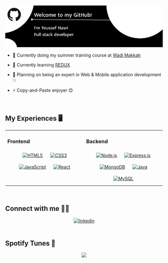 ![Header](./Github_Header.png)

- 🔭 Currently doing my summer training course at [Wadi Makkah](https://wadimakkah.sa/%d8%b4%d8%b1%d9%83%d8%a9-%d9%88%d8%a7%d8%af%d9%8a-%d9%85%d9%83%d8%a9-%d8%a7%d9%84%d9%85%d8%b9%d8%b1%d9%81%d8%a9/)
  

- 🌱 Currently learning [REDUX](https://github.com/JNasri/REDUX) 
  

- 🎯 Planning on being an expert in Web & Mobile application development 💥
  

- ⚡ Copy-and-Paste enjoyer 😊

<br/>


## My Experiences 🖥️ 
<table align="center"><tr><td valign="top" width="33%">



### Frontend  
<div align="center">  
<a href="https://en.wikipedia.org/wiki/HTML5" target="_blank"><img style="margin: 10px" src="https://profilinator.rishav.dev/skills-assets/html5-original-wordmark.svg" alt="HTML5" height="75" /></a>  
<a href="https://www.w3schools.com/css/" target="_blank"><img style="margin: 10px" src="https://profilinator.rishav.dev/skills-assets/css3-original-wordmark.svg" alt="CSS3" height="75" /></a>  
<a href="https://www.javascript.com/" target="_blank"><img style="margin: 10px" src="https://profilinator.rishav.dev/skills-assets/javascript-original.svg" alt="JavaScript" height="75" /></a>  
<a href="https://reactjs.org/" target="_blank"><img style="margin: 10px" src="https://profilinator.rishav.dev/skills-assets/react-original-wordmark.svg" alt="React" height="75" /></a>  
</div>

</td><td valign="top" width="33%">



### Backend  
<div align="center">  
<a href="https://nodejs.org/" target="_blank"><img style="margin: 10px" src="https://profilinator.rishav.dev/skills-assets/nodejs-original-wordmark.svg" alt="Node.js" height="75" /></a>  
<a href="https://expressjs.com/" target="_blank"><img style="margin: 10px" src="https://profilinator.rishav.dev/skills-assets/express-original-wordmark.svg" alt="Express.js" height="75" /></a>  
<a href="https://www.mongodb.com/" target="_blank"><img style="margin: 10px" src="https://profilinator.rishav.dev/skills-assets/mongodb-original-wordmark.svg" alt="MongoDB" height="75" /></a>  
<a href="https://www.java.com/" target="_blank"><img style="margin: 10px" src="https://profilinator.rishav.dev/skills-assets/java-original-wordmark.svg" alt="Java" height="75" /></a>  
<a href="https://www.mysql.com/" target="_blank"><img style="margin: 10px" src="https://profilinator.rishav.dev/skills-assets/mysql-original-wordmark.svg" alt="MySQL" height="75" /></a>  
</div>

</td></tr></table>  

<br/>  


## Connect with me 🤝🏻
<div align="center">
  <a href="https://linkedin.com/in/youssef-nasri-331198271/" target="_blank">
<img src=https://img.shields.io/badge/linkedin-%231E77B5.svg?&style=for-the-badge&logo=linkedin&logoColor=white alt=linkedin style="margin-bottom: 5px;" />
</a> 
</div>
 
  

<br/>  



## Spotify Tunes 🎵  
<div align="center"><img src="https://spotify-github-profile.vercel.app/api/view?uid=8vomc7elv86330gp1x72fehc4&cover_image=true&theme=default&show_offline=false&background_color=000000&interchange=false&bar_color=53b14f&bar_color_cover=false" /></div>  

<br/>   

